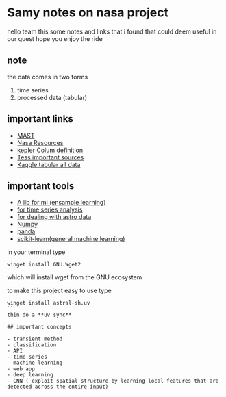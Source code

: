 # Samy notes on nasa project

hello team this some notes and links that i found that could deem useful in our quest hope you enjoy the ride  

## note

the data comes in two forms

1. time series
2. processed data (tabular)

## important links

- [MAST](https://spacetelescope.github.io/mast_notebooks/notebooks/Kepler/plotting_lightcurves/plotting_lightcurves.html#data_ID)
- [Nasa Resources](https://www.spaceappschallenge.org/2025/challenges/a-world-away-hunting-for-exoplanets-with-ai/?tab=resources)
- [kepler Colum definition](https://exoplanetarchive.ipac.caltech.edu/docs/API_kepcandidate_columns.html)
- [Tess important sources](https://heasarc.gsfc.nasa.gov/docs/tess/)
- [Kaggle tabular all data](http://kaggle.com/datasets/vijayveersingh/kepler-and-tess-exoplanet-data/data)

## important tools

- [A lib for ml (ensample learning)](https://lightgbm.readthedocs.io/en/stable/)
- [for time series analysis](https://tsfresh.readthedocs.io/en/latest/index.html)
- [for dealing with astro data](https://docs.astropy.org/en/latest/index.html)
- [Numpy](https://numpy.org/)
- [panda](https://pandas.pydata.org/)
- [scikit-learn(general machine learning)](https://scikit-learn.org/stable/)

in your terminal type

```{powershell}
winget install GNU.Wget2
```
which will install wget from the GNU ecosystem 

to make this project easy to use type 

```{powershell}
winget install astral-sh.uv
``
thin do a **uv sync** 

## important concepts  

- transient method
- classification
- API 
- time series 
- machine learning 
- web app 
- deep learning
- CNN ( exploit spatial structure by learning local features that are detected across the entire input)
